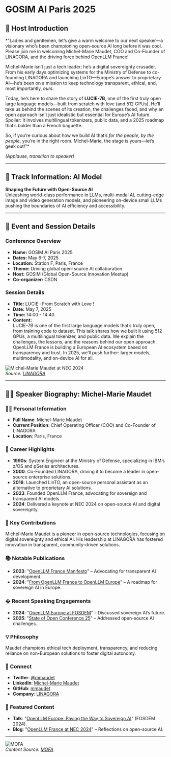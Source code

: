 
# GOSIM AI Paris 2025

## 🎤 Host Introduction

*"Ladies and gentlemen, let’s give a warm welcome to our next speaker—a visionary who’s been championing open-source AI long before it was cool. Please join me in welcoming Michel-Marie Maudet, COO and Co-Founder of LINAGORA, and the driving force behind OpenLLM France!  

Michel-Marie isn’t just a tech leader; he’s a digital sovereignty crusader. From his early days optimizing systems for the Ministry of Defense to co-founding LINAGORA and launching LinTO—Europe’s answer to proprietary AI—he’s been on a mission to keep technology transparent, ethical, and, most importantly, *ours*.  

Today, he’s here to share the story of **LUCIE-7B**, one of the first truly open large language models—built from scratch with love (and 512 GPUs). He’ll take us behind the scenes of its creation, the challenges faced, and why an open approach isn’t just idealistic but essential for Europe’s AI future. Spoiler: It involves multilingual tokenizers, public data, and a 2025 roadmap that’s bolder than a French baguette.  

So, if you’re curious about how we build AI that’s *for the people, by the people*, you’re in the right room. Michel-Marie, the stage is yours—let’s geek out!"*  

*(Applause, transition to speaker)*  

---

## 🚀 Track Information: **AI Model**

**Shaping the Future with Open-Source AI**  
Unleashing world-class performance in LLMs, multi-modal AI, cutting-edge image and video generation models, and pioneering on-device small LLMs pushing the boundaries of AI efficiency and accessibility.

---

## 📅 Event and Session Details

### **Conference Overview**
- **Name:** GOSIM AI Paris 2025  
- **Dates:** May 6-7, 2025  
- **Location:** Station F, Paris, France  
- **Theme:** Driving global open-source AI collaboration  
- **Host:** GOSIM (Global Open-Source Innovation Meetup)  
- **Co-organizer:** CSDN  

### **Session Details**
- **Title:** LUCIE : From Scratch with Love !  
- **Date:** May 7, 2025  
- **Time:** 14:00 - 14:40  
- **Content:**  
  LUCIE-7B is one of the first large language models that’s truly open, from training code to dataset. This talk shares how we built it using 512 GPUs, a multilingual tokenizer, and public data. We explain the challenges, the lessons, and the reasons behind our open approach. OpenLLM France is building a European AI ecosystem based on transparency and trust. In 2025, we’ll push further: larger models, multimodality, and on-device AI for all.  

![Michel-Marie Maudet at NEC 2024](https://linagora.com/en/openllm-france-nec-2024)  
*Source: [LINAGORA](https://linagora.com/en/openllm-france-nec-2024)*  

---

## 👨‍💼 Speaker Biography: Michel-Marie Maudet

### 🧑‍💼 Personal Information  
- **Full Name**: Michel-Marie Maudet  
- **Current Position**: Chief Operating Officer (COO) and Co-Founder of LINAGORA  
- **Location**: Paris, France  

### 🚀 Career Highlights  
- **1990s**: System Engineer at the Ministry of Defense, specializing in IBM’s z/OS and pSeries architectures.  
- **2000**: Co-Founded LINAGORA, driving it to become a leader in open-source enterprise solutions.  
- **2016**: Launched LinTO, an open-source personal assistant as an alternative to proprietary AI solutions.  
- **2023**: Founded OpenLLM France, advocating for sovereign and transparent AI models.  
- **2024**: Delivered a keynote at NEC 2024 on open-source AI and digital sovereignty.  

### 🔑 Key Contributions  
Michel-Marie Maudet is a pioneer in open-source technologies, focusing on digital sovereignty and ethical AI. His leadership at LINAGORA has fostered innovation in transparent, community-driven solutions.  

### 📚 Notable Publications  
- **2023**: "[OpenLLM France Manifesto](https://github.com/OpenLLM-France/Manifesto)" – Advocating for transparent AI development.  
- **2024**: "[From OpenLLM France to OpenLLM Europe](https://www.youtube.com/watch?v=mPDEQnGGo_w)" – A roadmap for sovereign AI in Europe.  

### � Recent Speaking Engagements  
- **2024**: "[OpenLLM Europe at FOSDEM](https://www.youtube.com/watch?v=mPDEQnGGo_w)" – Discussed sovereign AI’s future.  
- **2025**: "[State of Open Conference 25](https://stateofopencon.com/2025/01/24/2025-michel-marie-maudet/)" – Addressed open-source AI challenges.  

### 💡 Philosophy  
Maudet champions ethical tech deployment, transparency, and reducing reliance on non-European solutions to foster digital autonomy.  

### 🔗 Connect  
- **Twitter**: [@mmaudet](https://x.com/mmaudet)  
- **LinkedIn**: [Michel-Marie Maudet](https://fr.linkedin.com/in/mmaudet)  
- **GitHub**: [mmaudet](https://github.com/mmaudet)  
- **Company**: [LINAGORA](https://linagora.com/)  

### 🎥 Featured Content  
- **Talk**: "[OpenLLM Europe: Paving the Way to Sovereign AI](https://www.youtube.com/watch?v=mPDEQnGGo_w)" (FOSDEM 2024).  
- **Blog**: "[OpenLLM France at NEC 2024](https://linagora.com/en/openllm-france-nec-2024)" – Reflections on open-source AI.  

---

![MOFA](mofa.png)  
*Content Source: [MOFA](https://github.com/moxin-org/mofa)*  
